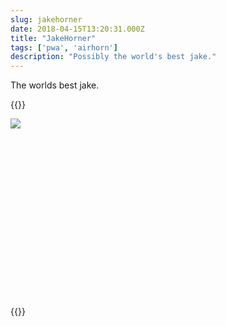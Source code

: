 ```yaml
---
slug: jakehorner
date: 2018-04-15T13:20:31.000Z
title: "JakeHorner"
tags: ['pwa', 'airhorn']
description: "Possibly the world's best jake."
---
```

The worlds best jake.

{{<html>}}
<script src="/javascripts/air-horner.js"></script>
<style>
  air-horner {
    display: block;
    height: 300px;
  }
</style>

<air-horner id="jakehorner" src="/audio/yo.mp3" loopStart="0.616" loopEnd="1.078">
 <style>
  .head .face, .head .mouth {
    position:absolute;
  }
  .head {
    position: relative;
  }
  @keyframes jaking {
    0% {
      transform: translate(0, 8px);
    }
    100% {
      transform: translate(0, 12px);
    }
  }
  #jakehorner.horning .mouth {
    animation-name: jaking;
    -webkit-animation-name: jaking;
    -webkit-animation-iteration-count: infinite;
    animation-iteration-count: infinite;
    -webkit-animation-direction: alternate;
    animation-direction: alternate;
    animation-duration: 10ms;
    animation-delay: 200ms;
    transform: translate(0, 10px) .2s cubic-bezier(.4, 0, 1, 1);
  }
 </style>
 <div class="head">
  <img class="face" src="/images/jakehorner/jakehead.png">
  <img class="mouth" src="/images/jakehorner/jakemouth.png">
 </div>
</air-horner>
{{</html>}}